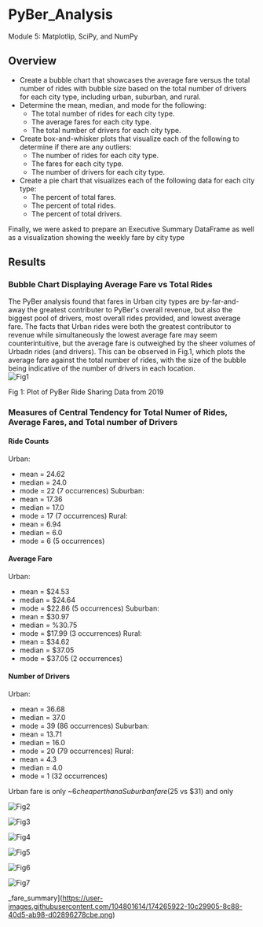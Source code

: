# PyBer_Analysis
Module 5: Matplotlip, SciPy, and NumPy


## Overview
* Create a bubble chart that showcases the average fare versus the total number of rides with bubble size based on the total number of drivers for each city type, including urban, suburban, and rural.
* Determine the mean, median, and mode for the following:
   * The total number of rides for each city type.
   * The average fares for each city type.
   * The total number of drivers for each city type.
* Create box-and-whisker plots that visualize each of the following to determine if there are any outliers:
  * The number of rides for each city type.
  * The fares for each city type.
  * The number of drivers for each city type.
* Create a pie chart that visualizes each of the following data for each city type:
  * The percent of total fares.
  * The percent of total rides.
  * The percent of total drivers.

Finally, we were asked to prepare an Executive Summary DataFrame as well as a visualization showing the weekly fare by city type

## Results

### Bubble Chart Displaying Average Fare vs Total Rides 
The PyBer analysis found that fares in Urban city types are by-far-and-away the greatest contributer to PyBer's overall revenue, but also the biggest pool of drivers, most overall rides provided, and lowest average fare.  The facts that Urban rides were both the greatest contributor to revenue while simultaneously the lowest average fare may seem counterintuitive, but the average fare is outweighed by the sheer volumes of Urbadn rides (and drivers).  This can be observed in Fig.1, which plots the average fare against the total number of rides, with the size of the bubble being indicative of the number of drivers in each location.  
![Fig1](https://user-images.githubusercontent.com/104801614/174266780-56df83dd-da29-4727-8461-f81313d24844.png)

Fig 1: Plot of PyBer Ride Sharing Data from 2019

### Measures of Central Tendency for Total Numer of Rides, Average Fares, and Total number of Drivers

#### Ride Counts
Urban: 
 * mean = 24.62 
 * median = 24.0
 * mode = 22 (7 occurrences)
Suburban: 
 * mean = 17.36
 * median = 17.0
 * mode = 17 (7 occurrences)
Rural: 
 * mean = 6.94 
 * median = 6.0 
 * mode = 6 (5 occurrences)

#### Average Fare
Urban: 
 * mean = $24.53 
 * median = $24.64 
 * mode = $22.86 (5 occurrences)
Suburban: 
 * mean = $30.97
 * median = %30.75
 * mode = $17.99 (3 occurrences)
Rural: 
 * mean = $34.62
 * median = $37.05
 * mode = $37.05 (2 occurrences) 

#### Number of Drivers
Urban: 
 * mean = 36.68
 * median = 37.0
 * mode = 39 (86 occurrences)
Suburban: 
 * mean = 13.71
 * median = 16.0
 * mode = 20 (79 occurrences)
Rural: 
 * mean = 4.3
 * median = 4.0
 * mode = 1 (32 occurrences)


Urban fare is only ~$6 cheaper than a Suburban fare ($25 vs $31) and only 

![Fig2](https://user-images.githubusercontent.com/104801614/174266811-74491ef9-f2c3-4f7a-88a6-b957b4ca8be5.png)

![Fig3](https://user-images.githubusercontent.com/104801614/174266828-7df4ac22-a412-4e36-be9b-81927dbff4ac.png)

![Fig4](https://user-images.githubusercontent.com/104801614/174266842-2fd13ac4-788c-41f1-9ce2-6d3d364ab830.png)

![Fig5](https://user-images.githubusercontent.com/104801614/174266861-771e7e24-3861-4e70-94a2-38f416232f72.png)

![Fig6](https://user-images.githubusercontent.com/104801614/174266885-66ccb7bc-f684-4adc-b894-7ad01bb5d5c0.png)

![Fig7](https://user-images.githubusercontent.com/104801614/174266912-97d3917a-4bc8-4845-a950-991d084ed6d3.png)

_fare_summary](https://user-images.githubusercontent.com/104801614/174265922-10c29905-8c88-40d5-ab98-d02896278cbe.png)
